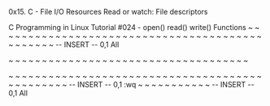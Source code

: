 0x15. C - File I/O
Resources
Read or watch:
File descriptors

C Programming in Linux Tutorial #024 - open() read() write() Functions
~
~
~
~
~
~
~
~
~
~
~
~
~
~
~
~
~
~
~
~
~
~
~
~
~
~
~
~
~
~
~
~
~
~
~
~
~
~
~
~
~
~
~
~
~
~
~
-- INSERT --                                                                                                                                              0,1           All

~
~
~
~
~
~
~
~
~
~
~
~
~
~
~
~
~
~
~
~
~
~
~
~
~
~
~
~
~
~
~
~
~
~
~
~

~
~
~
~
~
~
~
~
~
~
~
~
~
~
~
~
~
~
~
~
~
~
~
~
~
~
~
~
~
~
~
~
~
~
~
~
~
~
~
~
~
~
~
~
~
~
~
-- INSERT --                                                                                                                                              0,1           :wq
~
~
~
~
~
~
~
~
~
~
~
-- INSERT --                                                                                                                                              0,1           All

